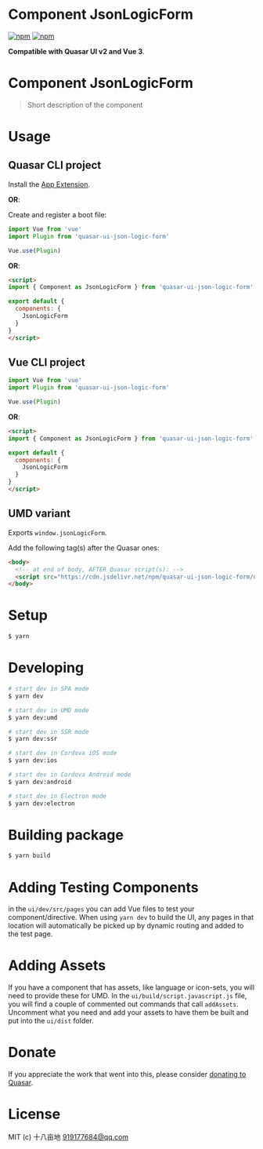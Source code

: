 # Component JsonLogicForm

[![npm](https://img.shields.io/npm/v/quasar-ui-json-logic-form.svg?label=quasar-ui-json-logic-form)](https://www.npmjs.com/package/quasar-ui-json-logic-form)
[![npm](https://img.shields.io/npm/dt/quasar-ui-json-logic-form.svg)](https://www.npmjs.com/package/quasar-ui-json-logic-form)

**Compatible with Quasar UI v2 and Vue 3**.

# Component JsonLogicForm
> Short description of the component


# Usage

## Quasar CLI project

Install the [App Extension](../app-extension).

**OR**:

Create and register a boot file:

```js
import Vue from 'vue'
import Plugin from 'quasar-ui-json-logic-form'

Vue.use(Plugin)
```

**OR**:

```html
<script>
import { Component as JsonLogicForm } from 'quasar-ui-json-logic-form'

export default {
  components: {
    JsonLogicForm
  }
}
</script>
```

## Vue CLI project

```js
import Vue from 'vue'
import Plugin from 'quasar-ui-json-logic-form'

Vue.use(Plugin)
```

**OR**:

```html
<script>
import { Component as JsonLogicForm } from 'quasar-ui-json-logic-form'

export default {
  components: {
    JsonLogicForm
  }
}
</script>
```

## UMD variant

Exports `window.jsonLogicForm`.

Add the following tag(s) after the Quasar ones:

```html
<body>
  <!-- at end of body, AFTER Quasar script(s): -->
  <script src="https://cdn.jsdelivr.net/npm/quasar-ui-json-logic-form/dist/index.umd.min.js"></script>
</body>
```

# Setup
```bash
$ yarn
```

# Developing
```bash
# start dev in SPA mode
$ yarn dev

# start dev in UMD mode
$ yarn dev:umd

# start dev in SSR mode
$ yarn dev:ssr

# start dev in Cordova iOS mode
$ yarn dev:ios

# start dev in Cordova Android mode
$ yarn dev:android

# start dev in Electron mode
$ yarn dev:electron
```

# Building package
```bash
$ yarn build
```

# Adding Testing Components
in the `ui/dev/src/pages` you can add Vue files to test your component/directive. When using `yarn dev` to build the UI, any pages in that location will automatically be picked up by dynamic routing and added to the test page.

# Adding Assets
If you have a component that has assets, like language or icon-sets, you will need to provide these for UMD. In the `ui/build/script.javascript.js` file, you will find a couple of commented out commands that call `addAssets`. Uncomment what you need and add your assets to have them be built and put into the `ui/dist` folder.

# Donate
If you appreciate the work that went into this, please consider [donating to Quasar](https://donate.quasar.dev).

# License
MIT (c) 十八亩地 <919177684@qq.com>
